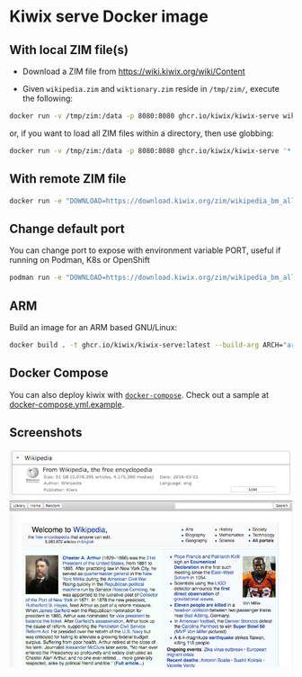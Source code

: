 Kiwix serve Docker image
========================

With local ZIM file(s)
----------------------

* Download a ZIM file from <https://wiki.kiwix.org/wiki/Content>

* Given `wikipedia.zim` and `wiktionary.zim` reside in `/tmp/zim/`, execute the following:

```bash
docker run -v /tmp/zim:/data -p 8080:8080 ghcr.io/kiwix/kiwix-serve wikipedia.zim wiktionary.zim
```

or, if you want to load all ZIM files within a directory, then use globbing:

```bash
docker run -v /tmp/zim:/data -p 8080:8080 ghcr.io/kiwix/kiwix-serve '*.zim'
```

With remote ZIM file
--------------------

```bash
docker run -e "DOWNLOAD=https://download.kiwix.org/zim/wikipedia_bm_all.zim" -p 8080:8080 ghcr.io/kiwix/kiwix-serve
```

Change default port
-------------------

You can change port to expose with environment variable PORT, useful if running on Podman, K8s or OpenShift

```bash
podman run -e "DOWNLOAD=https://download.kiwix.org/zim/wikipedia_bm_all.zim" -e PORT=8888 -p 8080:8888 ghcr.io/kiwix/kiwix-serve
```

ARM
---

Build an image for an ARM based GNU/Linux:
```bash
docker build . -t ghcr.io/kiwix/kiwix-serve:latest --build-arg ARCH="arm32v7/"
```

Docker Compose
--------------

You can also deploy kiwix with
[`docker-compose`](https://docs.docker.com/compose/). Check out a
sample at [docker-compose.yml.example](docker-compose.yml.example).

Screenshots
-----------

![screenshot_1.png](https://github.com/kiwix/kiwix-tools/raw/master/docker/server/pictures/screenshot_1.png)
![screenshot_2.png](https://github.com/kiwix/kiwix-tools/raw/master/docker/server/pictures/screenshot_2.png)
